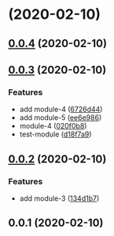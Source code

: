 # [](https://github.com/JohnApache/lerna-demo/compare/v0.0.4...v) (2020-02-10)



## [0.0.4](https://github.com/JohnApache/lerna-demo/compare/v0.0.3...v0.0.4) (2020-02-10)



## [0.0.3](https://github.com/JohnApache/lerna-demo/compare/v0.0.2...v0.0.3) (2020-02-10)


### Features

* add module-4 ([6726d44](https://github.com/JohnApache/lerna-demo/commit/6726d44d62941cb8648e17f846d1d214f4da1905))
* add module-5 ([ee6e986](https://github.com/JohnApache/lerna-demo/commit/ee6e986dc37bfcafd114867e4fe0ecec6c31ad81))
* module-4 ([020f0b8](https://github.com/JohnApache/lerna-demo/commit/020f0b8cab80ae42a615d1f07f4ae0dd45007abb))
* test-module ([d18f7a9](https://github.com/JohnApache/lerna-demo/commit/d18f7a9bd7400f99f49ad67ed7d9750e1c0d80c9))



## [0.0.2](https://github.com/JohnApache/lerna-demo/compare/v0.0.1...v0.0.2) (2020-02-10)


### Features

* add module-3 ([134d1b7](https://github.com/JohnApache/lerna-demo/commit/134d1b7986a161196430f0fe895d5d6f33e699e7))



## 0.0.1 (2020-02-10)



